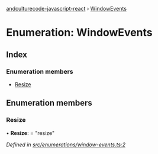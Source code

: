 [andculturecode-javascript-react](../README.md) › [WindowEvents](windowevents.md)

# Enumeration: WindowEvents

## Index

### Enumeration members

* [Resize](windowevents.md#resize)

## Enumeration members

###  Resize

• **Resize**: = "resize"

*Defined in [src/enumerations/window-events.ts:2](https://github.com/AndcultureCode/AndcultureCode.JavaScript.React/blob/bf780d8/src/enumerations/window-events.ts#L2)*

